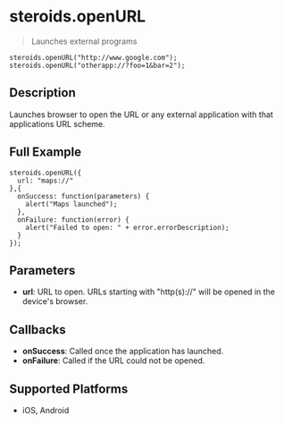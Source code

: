 steroids.openURL
================

  > Launches external programs

    steroids.openURL("http://www.google.com");
    steroids.openURL("otherapp://?foo=1&bar=2");

Description
-----------

Launches browser to open the URL or any external application with that applications URL scheme.

Full Example
-------------

    steroids.openURL({
      url: "maps://"
    },{
      onSuccess: function(parameters) {
        alert("Maps launched");
      },
      onFailure: function(error) {
        alert("Failed to open: " + error.errorDescription);
      }
    });

Parameters
----------

- __url__: URL to open. URLs starting with "http(s)://" will be opened in the device's browser.


Callbacks
---------

- __onSuccess__: Called once the application has launched.
- __onFailure__: Called if the URL could not be opened.

Supported Platforms
-------------------

- iOS, Android
